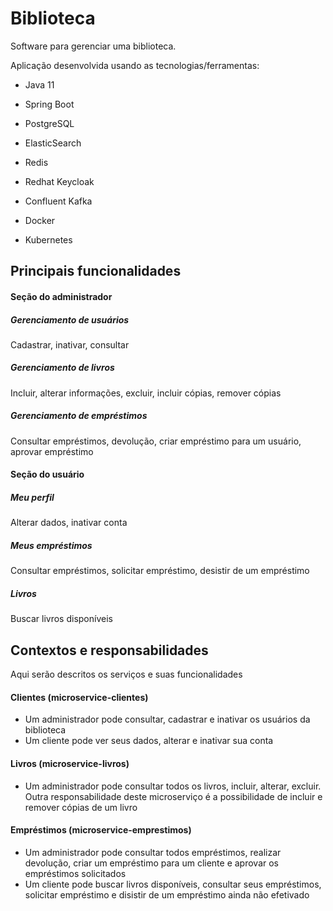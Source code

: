 # Biblioteca

Software para gerenciar uma biblioteca.

Aplicação desenvolvida usando as tecnologias/ferramentas:

* Java 11

* Spring Boot

* PostgreSQL

* ElasticSearch

* Redis

* Redhat Keycloak

* Confluent Kafka

* Docker

* Kubernetes

## Principais funcionalidades

#### Seção do administrador

##### Gerenciamento de usuários

Cadastrar, inativar, consultar

##### Gerenciamento de livros

Incluir, alterar informações, excluir, incluir cópias, remover cópias

##### Gerenciamento de empréstimos

Consultar empréstimos, devolução, criar empréstimo para um usuário, aprovar empréstimo

#### Seção do usuário

##### Meu perfil

Alterar dados, inativar conta

##### Meus empréstimos

Consultar empréstimos, solicitar empréstimo, desistir de um empréstimo

##### Livros

Buscar livros disponíveis

## Contextos e responsabilidades

Aqui serão descritos os serviços e suas funcionalidades

#### Clientes (microservice-clientes)

- Um administrador pode consultar, cadastrar e inativar os usuários da biblioteca
- Um cliente pode ver seus dados, alterar e inativar sua conta

#### Livros (microservice-livros)

- Um administrador pode consultar todos os livros, incluir, alterar, excluir. Outra responsabilidade deste microserviço é a possibilidade de incluir e remover cópias de um livro

#### Empréstimos (microservice-emprestimos)

- Um administrador pode consultar todos empréstimos, realizar devolução, criar um empréstimo para um cliente e aprovar os empréstimos solicitados
- Um cliente pode buscar livros disponíveis, consultar seus empréstimos, solicitar empréstimo e disistir de um empréstimo ainda não efetivado
